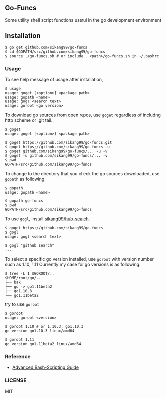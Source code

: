 ## Go-Funcs

Some utility shell script functions useful in the go development environment


## Installation

```
$ go get github.com/sikang99/go-funcs
$ cd $GOPATH/src/github.com/sikang99/go-funcs
$ source ./go-funcs.sh # or include . <path>/go-funcs.sh in ~/.bashrc
```

### Usage

To see help message of usage after installation, 
```
$ usage
usage: goget [<option>] <package path>
usage: gopath <name>
usage: gogl <search text>
usage: goroot <go version>
```

To download go sources from open repos, use `goget` regardless of includng http scheme or .git tail.
```
$ goget
usage: goget [<option>] <package path>

$ goget https://github.com/sikang99/go-funcs.git
$ goget https;//github.com/sikang99/go-funcs -u
$ goget github.com/sikang99/go-funcs/... -u -v
$ goget -u github.com/sikang99/go-funcs/... -v
$ pwd
GOPATH/src/github.com/sikang99/go-funcs
```

To change to the directory that you check the go sources downloaded, use `gopath` as following.
```
$ gopath
usage: gopath <name>

$ gopath go-funcs
$ pwd
GOPATH/src/github.com/sikang99/go-funcs
```

To use `gogl`, install [sikang99/hub-search](https://github.com/sikang99/go-funcs).
```
$ goget https://github.com/sikang99/go-funcs
$ gogl
usage: gogl <search text>

$ gogl "github search"
...
```

To select a specific go version installed, use `goroot` with version number such as 1.10, 1.11
Currently my case for go versions is as following.
```
$ tree -L 1 $GOROOT/..
$HOME/root/go/..
├── bak
├── go -> go1.11beta2
├── go1.10.3
└── go1.11beta2
```
try to use `goroot`
```
$ goroot
usage: goroot <version>

$ goroot 1.10 # or 1.10.3, go1.10.3
go version go1.10.3 linux/amd64

$ goroot 1.11
go version go1.11beta2 linux/amd64
```



### Reference

- [Advanced Bash-Scripting Guide](https://www.tldp.org/LDP/abs/html/index.html)

### LICENSE

MIT

